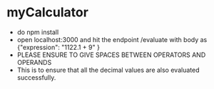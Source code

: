 # myCalculator
- do npm install
- open localhost:3000 and hit the endpoint /evaluate with body as {"expression": "1122.1 + 9" }
- PLEASE ENSURE TO GIVE SPACES BETWEEN OPERATORS AND OPERANDS
- This is to ensure that all the decimal values are also evaluated successfully.

